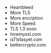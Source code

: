 
- Heartbleed<!-- .element: class="fragment"-->
- More TLS<!-- .element: class="fragment"-->
- More encription <!-- .element: class="fragment"-->
- More Speed <!-- .element: class="fragment"-->
- TLS 1.3 soon
- howmyssl.com
- isTlsfasyet.com
- bettercrypto.com